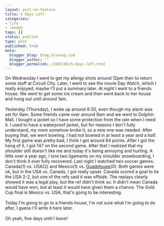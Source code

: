 ```yaml
---
layout: post-no-feature
title: 5 Days Left
categories:
- life
- random
tags: []
status: publish
type: post
published: true
meta:
  blogger_blog: blog.alvarop.com
  blogger_author: ''
  blogger_permalink: /2007/06/5-days-left.html
---
```

On Wednesday I went to get my allergy shots around 12pm then to return some stuff at Circuit City. Later, I went to see the movie Day Watch, which I really enjoyed, maybe I'll put a summary later. At night I went to a friends house. We went to get some ice cream and then went back to her house and hung out until around 1am.<br /><br />Yesterday (Thursday), I woke up around 8:30, even though my alarm was set for 9am. Some friends came over around 9am and we went to Dolphin Mall. I bought a jacket so I have some protection from the rain when I need it. I used to have a waterproof jacket, but for reasons I don't fully understand, my mom somehow broke it, so a new one was needed. After buying that, we went bowling. I had not bowled in at least a year and a half. My first game was pretty bad, I think I got around 84 points. After I got the hang of it, I got 147 on the second game. After that I realized that my shoulder still doesn't like me and today it's being annoying and hurting. A little over a year ago, I tore two ligaments on my shoulder snowboarding, I don't think it ever fully recovered. Last night I watched two soccer games. Canada(1) vs. USA(2) and Mexico(1) vs. <a href="http://en.wikipedia.org/wiki/Guadeloupe">Guadeloupe</a>(0). Both games were ok, but in the USA vs. Canada, I got really upset. Canada scored a goal to tie the USA 2-2, but one of the refs said it was offside. The replays clearly showed it was a legal play, but the ref didn't think so. It didn't mean Canada would have won, but at least it would have given them a chance. The Gold Cup final is Mexico vs. USA, that's going to be interesting.<br /><br />Today I'm going to go to a friends house, I'm not sure what I'm going to do after, I guess I'll write it here later.<br /><br />Oh yeah, five days until I leave!
